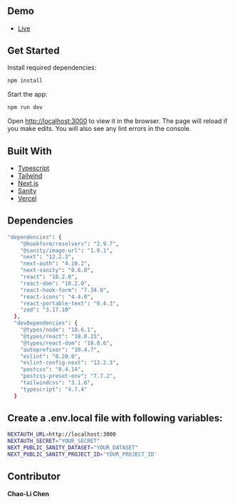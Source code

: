 <h1 align="center"><project-name></h1>

<p align="center"><project-description></p>

## Demo

-   [Live](https://medium-clone-six-ebon.vercel.app/)

<!-- ## Screenshots
![](/screenshots/2.png)
![](/screenshots/3.png) -->

## Get Started

Install required dependencies:

```sh
npm install
```

Start the app:

```sh
npm run dev
```

Open [http://localhost:3000](http://localhost:3000) to view it in the browser. The page will reload if you make edits.
You will also see any lint errors in the console.

## Built With

-   [Typescript](https://nextjs.org/docs/basic-features/typescript)
-   [Tailwind](https://tailwindcss.com/)
-   [Next.js](https://nextjs.org/docs/getting-started)
-   [Sanity](https://www.sanity.io/])
-   [Vercel](https://vercel.com/guides/deploying-nextjs-with-vercel)

## Dependencies

```sh
"dependencies": {
    "@hookform/resolvers": "2.9.7",
    "@sanity/image-url": "1.0.1",
    "next": "12.2.3",
    "next-auth": "4.10.2",
    "next-sanity": "0.6.0",
    "react": "18.2.0",
    "react-dom": "18.2.0",
    "react-hook-form": "7.34.0",
    "react-icons": "4.4.0",
    "react-portable-text": "0.4.3",
    "zod": "3.17.10"
  },
  "devDependencies": {
    "@types/node": "18.6.1",
    "@types/react": "18.0.15",
    "@types/react-dom": "18.0.6",
    "autoprefixer": "10.4.7",
    "eslint": "8.20.0",
    "eslint-config-next": "12.2.3",
    "postcss": "8.4.14",
    "postcss-preset-env": "7.7.2",
    "tailwindcss": "3.1.6",
    "typescript": "4.7.4"
  }
```

## Create a .env.local file with following variables:

```sh
NEXTAUTH_URL=http://localhost:3000
NEXTAUTH_SECRET="YOUR_SECRET"
NEXT_PUBLIC_SANITY_DATASET="YOUR_DATASET"
NEXT_PUBLIC_SANITY_PROJECT_ID='YOUR_PROJECT_ID'
```

<!-- ## Future Updates

-   [ ] Reliable Storage -->

## Contributor

**Chao-Li Chen**

<!-- -   [Profile](https://github.com/rohit19060 "Rohit jain")
-   [Email](mailto:rohitjain19060@gmail.com?subject=Hi "Hi!")
-   [Website](https://kingtechnologies.in "Welcome") -->
